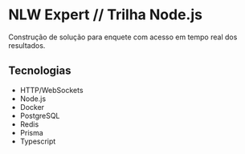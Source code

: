 # NLW Expert // Trilha Node.js

Construção de solução para enquete com acesso em tempo real dos resultados.

## Tecnologias

- HTTP/WebSockets
- Node.js
- Docker
- PostgreSQL
- Redis
- Prisma
- Typescript
